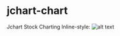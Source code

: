 # jchart-chart
Jchart Stock Charting
Inline-style: 
![alt text](https://github.com/jchart/jchart-chart/blob/master/images/jchart_logo.gif "Jchart Logo")
